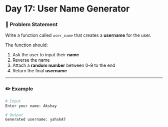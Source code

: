 # Day 17: User Name Generator


### 🔹 Problem Statement  
Write a function called `user_name` that creates a **username** for the user.  

The function should:

1. Ask the user to input their **name**
2. Reverse the name
3. Attach a **random number** between 0–9 to the end
4. Return the final **username**

---

### ✏️ Example

```python
# Input
Enter your name: Akshay

# Output
Generated username: yahskA7
